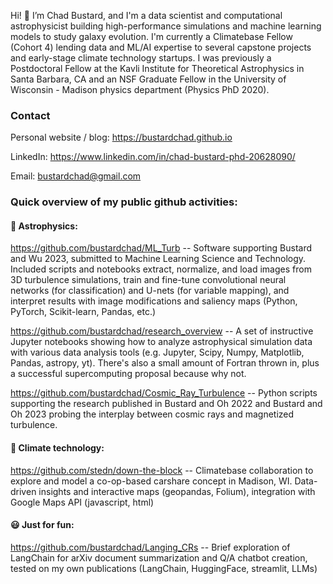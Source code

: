 Hi! 👋 I’m Chad Bustard, and I'm a data scientist and computational astrophysicist building high-performance simulations and machine learning models to study galaxy evolution. I'm currently a Climatebase Fellow (Cohort 4) lending data and ML/AI expertise to several capstone projects and early-stage climate technology startups. I was previously a Postdoctoral Fellow at the Kavli Institute for Theoretical Astrophysics in Santa Barbara, CA and an NSF Graduate Fellow in the University of Wisconsin - Madison physics department (Physics PhD 2020). 

### Contact

Personal website / blog: <https://bustardchad.github.io>

LinkedIn: <https://www.linkedin.com/in/chad-bustard-phd-20628090/>

Email: bustardchad@gmail.com


### Quick overview of my public github activities:

#### 💫 Astrophysics:

<https://github.com/bustardchad/ML_Turb> -- Software supporting Bustard and Wu 2023, submitted to Machine Learning Science and Technology. Included scripts and notebooks extract, normalize, and load images from 3D turbulence simulations, train and fine-tune convolutional neural networks (for classification) and U-nets (for variable mapping), and interpret results with image modifications and saliency maps (Python, PyTorch, Scikit-learn, Pandas, etc.) 

<https://github.com/bustardchad/research_overview> -- A set of instructive Jupyter notebooks showing how to analyze astrophysical simulation data with various data analysis tools (e.g. Jupyter, Scipy, Numpy, Matplotlib, Pandas, astropy, yt). There's also a small amount of Fortran thrown in, plus a successful supercomputing proposal because why not. 

<https://github.com/bustardchad/Cosmic_Ray_Turbulence> -- Python scripts supporting the research published in Bustard and Oh 2022 and Bustard and Oh 2023 probing the interplay between cosmic rays and magnetized turbulence.

#### 🌲 Climate technology:

<https://github.com/stedn/down-the-block> -- Climatebase collaboration to explore and model a co-op-based carshare concept in Madison, WI. Data-driven insights and interactive maps (geopandas, Folium), integration with Google Maps API (javascript, html) 

#### 😃 Just for fun:

<https://github.com/bustardchad/Langing_CRs> -- Brief exploration of LangChain for arXiv document summarization and Q/A chatbot creation, tested on my own publications (LangChain, HuggingFace, streamlit, LLMs)


<!---
bustardchad/bustardchad is a ✨ special ✨ repository because its `README.md` (this file) appears on your GitHub profile.
You can click the Preview link to take a look at your changes.
--->
